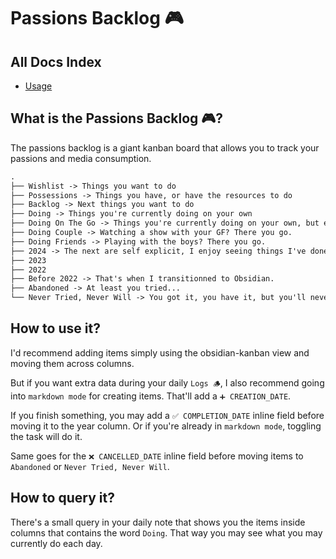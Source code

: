 # Passions Backlog 🎮

## All Docs Index
- [Usage](./README.md)


## What is the Passions Backlog 🎮?
The passions backlog is a giant kanban board that allows you to track your
passions and media consumption.

```txt
.
├── Wishlist -> Things you want to do
├── Possessions -> Things you have, or have the resources to do
├── Backlog -> Next things you want to do
├── Doing -> Things you're currently doing on your own
├── Doing On The Go -> Things you're currently doing on your own, but easily transportable (example: books)
├── Doing Couple -> Watching a show with your GF? There you go.
├── Doing Friends -> Playing with the boys? There you go.
├── 2024 -> The next are self explicit, I enjoy seeing things I've done by year.
├── 2023
├── 2022
├── Before 2022 -> That's when I transitionned to Obsidian.
├── Abandoned -> At least you tried...
└── Never Tried, Never Will -> You got it, you have it, but you'll never do it.
```

## How to use it?
I'd recommend adding items simply using the obsidian-kanban view and moving them
across columns.

But if you want extra data during your daily `Logs 🪵`, I also recommend going into
`markdown mode` for creating items. That'll add a `➕ CREATION_DATE`.

If you finish something, you may add a `✅ COMPLETION_DATE` inline field before
moving it to the year column. Or if you're already in `markdown mode`, toggling
the task will do it.

Same goes for the `❌ CANCELLED_DATE` inline field before moving items to
`Abandoned` or `Never Tried, Never Will`.

## How to query it?
There's a small query in your daily note that shows you the items inside columns
that contains the word `Doing`. That way you may see what you may currently do
each day.